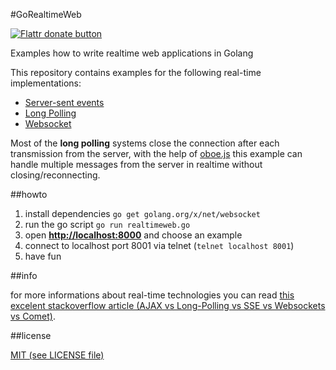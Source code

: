 #GoRealtimeWeb

[![Flattr donate button](https://raw.github.com/balupton/flattr-buttons/master/badge-89x18.gif)](https://flattr.com/submit/auto?user_id=SimonWaldherr&url=http%3A%2F%2Fgithub.com%2FSimonWaldherr%2FGoRealtimeWeb "Donate monthly to this project using Flattr")


Examples how to write realtime web applications in Golang

This repository contains examples for the following real-time implementations:  

* [Server-sent events](http://en.wikipedia.org/wiki/Server-sent_events)
* [Long Polling](http://en.wikipedia.org/wiki/Push_technology#Long_polling)
* [Websocket](http://en.wikipedia.org/wiki/WebSocket)

Most of the **long polling** systems close the connection after each transmission from the server, with the help of [oboe.js](https://github.com/jimhigson/oboe.js) this example can handle multiple messages from the server in realtime without closing/reconnecting.  

##howto

1. install dependencies ```go get golang.org/x/net/websocket```
2. run the go script ```go run realtimeweb.go```
3. open **<http://localhost:8000>** and choose an example  
4. connect to localhost port 8001 via telnet (```telnet localhost 8001```)
5. have fun

##info

for more informations about real-time technologies you can read [this excelent stackoverflow article (AJAX vs Long-Polling vs SSE vs Websockets vs Comet)](http://stackoverflow.com/a/12855533).  

##license

[MIT (see LICENSE file)](https://github.com/SimonWaldherr/GoRealtimeWeb/blob/master/LICENSE)
